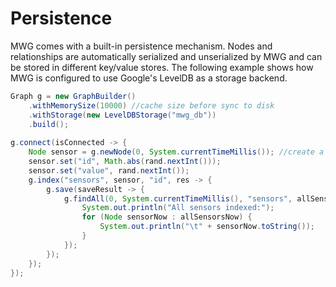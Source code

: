# Persistence 

MWG comes with a built-in persistence mechanism. Nodes and relationships are automatically serialized and unserialized by MWG and can be stored in different key/value stores. The following example shows how MWG is configured to use Google's LevelDB as a storage backend.  

```java
Graph g = new GraphBuilder()
	.withMemorySize(10000) //cache size before sync to disk
	.withStorage(new LevelDBStorage("mwg_db"))
	.build();
       
g.connect(isConnected -> {
	Node sensor = g.newNode(0, System.currentTimeMillis()); //create a new node for world 0 and time 0
	sensor.set("id", Math.abs(rand.nextInt()));
	sensor.set("value", rand.nextInt());
	g.index("sensors", sensor, "id", res -> {
		g.save(saveResult -> {
			g.findAll(0, System.currentTimeMillis(), "sensors", allSensorsNow -> {
				System.out.println("All sensors indexed:");
				for (Node sensorNow : allSensorsNow) {
					System.out.println("\t" + sensorNow.toString());
				}
			});
		});
	});
});
```